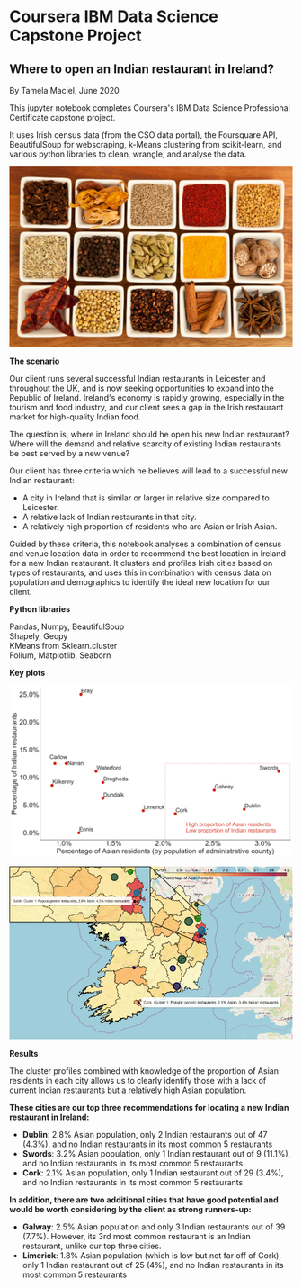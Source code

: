 # Coursera IBM Data Science Capstone Project
## Where to open an Indian restaurant in Ireland?  


By Tamela Maciel, June 2020

This jupyter notebook completes Coursera's IBM Data Science Professional Certificate capstone project.

It uses Irish census data (from the CSO data portal), the Foursquare API, BeautifulSoup for webscraping, k-Means clustering from scikit-learn, and various python libraries to clean, wrangle, and analyse the data.

![alt text](https://raw.githubusercontent.com/tamelamaciel/capstone-IBM-Data-Science/master/report/images/Indian_Spices.jpg "indian spices")

**The scenario**  

Our client runs several successful Indian restaurants in Leicester and throughout the UK, and is now seeking opportunities to expand into the Republic of Ireland. Ireland's economy is rapidly growing, especially in the tourism and food industry, and our client sees a gap in the Irish restaurant market for high-quality Indian food. 

The question is, where in Ireland should he open his new Indian restaurant? Where will the demand and relative scarcity of existing Indian restaurants be best served by a new venue?

Our client has three criteria which he believes will lead to a successful new Indian restaurant:
- A city in Ireland that is similar or larger in relative size compared to Leicester.
- A relative lack of Indian restaurants in that city.
- A relatively high proportion of residents who are Asian or Irish Asian.

Guided by these criteria, this notebook analyses a combination of census and venue location data in order to recommend the best location in Ireland for a new Indian restaurant. It clusters and profiles Irish cities based on types of restaurants, and uses this in combination with census data on population and demographics to identify the ideal new location for our client.

**Python libraries**

Pandas, Numpy, BeautifulSoup  
Shapely, Geopy  
KMeans from Sklearn.cluster  
Folium, Matplotlib, Seaborn  

**Key plots**

![alt text](https://raw.githubusercontent.com/tamelamaciel/capstone-IBM-Data-Science/master/report/images/percentage_asian_vs_indian_restaurants_scatterplot.png "scatter plot")

![alt text](https://raw.githubusercontent.com/tamelamaciel/capstone-IBM-Data-Science/master/report/images/final_cluster_map_inset.png "final choropleth")

**Results**

The cluster profiles combined with knowledge of the proportion of Asian residents in each city allows us to clearly identify those with a lack of current Indian restaurants but a relatively high Asian population. 

**These cities are our top three recommendations for locating a new Indian restaurant in Ireland:**

- **Dublin**: 2.8% Asian population, only 2 Indian restaurants out of 47 (4.3%), and no Indian restaurants in its most common 5 restaurants
- **Swords**: 3.2% Asian population, only 1 Indian restaurant out of 9 (11.1%), and no Indian restaurants in its most common 5 restaurants
- **Cork**: 2.1% Asian population, only 1 Indian restaurant out of 29 (3.4%), and no Indian restaurants in its most common 5 restaurants

**In addition, there are two additional cities that have good potential and would be worth considering by the client as strong runners-up:**

- **Galway**: 2.5% Asian population and only 3 Indian restaurants out of 39 (7.7%). However, its 3rd most common restaurant is an Indian restaurant, unlike our top three cities.
- **Limerick**: 1.8% Asian population (which is low but not far off of Cork), only 1 Indian restaurant out of 25 (4%), and no Indian restaurants in its most common 5 restaurants
